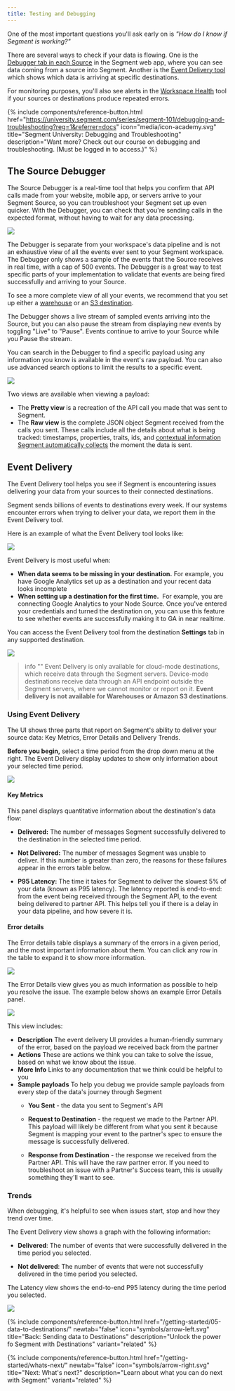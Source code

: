 ```yaml
---
title: Testing and Debugging
---
```


One of the most important questions you'll ask early on is _"How do I know if Segment is working?"_

There are several ways to check if your data is flowing. One is the [Debugger tab in each Source](/docs/connections/sources/debugger/) in the Segment web app, where you can see data coming from a source into Segment. Another is the [Event Delivery tool](/docs/connections/event-delivery/) which shows which data is arriving at specific destinations.

For monitoring purposes, you'll also see alerts in the [Workspace Health](/docs/segment-app/#health) tool if your sources or destinations produce repeated errors.

{% include components/reference-button.html href="https://university.segment.com/series/segment-101/debugging-and-troubleshooting?reg=1&referrer=docs" icon="media/icon-academy.svg" title="Segment University: Debugging and Troubleshooting" description="Want more? Check out our course on debugging and troubleshooting. (Must be logged in to access.)" %}


## The Source Debugger

<!-- Source: https://segment.com/docs/connections/sources/debugger/ -->

The Source Debugger is a real-time tool that helps you confirm that API calls made from your website, mobile app, or servers arrive to your Segment Source, so you can troubleshoot your Segment set up even quicker. With the Debugger, you can check that you're sending calls in the expected format, without having to wait for any data processing.

![](/docs/connections/sources/images/debugger_view.png)

The Debugger is separate from your workspace's data pipeline and is not an exhaustive view of all the events ever sent to your Segment workspace. The Debugger only shows a sample of the events that the Source receives in real time, with a cap of 500 events. The Debugger is a great way to test specific parts of your implementation to validate that events are being fired successfully and arriving to your Source.

To see a more complete view of all your events, we recommend that you set up either a [warehouse](/docs/connections/storage/warehouses/) or an [S3 destination](/docs/connections/storage/catalog/amazon-s3/).

The Debugger shows a live stream of sampled events arriving into the Source, but you can also pause the stream from displaying new events by toggling "Live" to "Pause". Events continue to arrive to your Source while you Pause the stream.

You can search in the Debugger to find a specific payload using any information you know is available in the event's raw payload. You can also use advanced search options to limit the results to a specific event.

![](/docs/connections/sources/images/debugger_search.png)

Two views are available when viewing a payload:

* The **Pretty view** is a recreation of the API call you made that was sent to Segment.
* The **Raw view** is the complete JSON object Segment received from the calls you sent. These calls include all the details about what is being tracked: timestamps, properties, traits, ids, and [contextual information Segment automatically collects](/docs/connections/spec/common/#context-fields-automatically-collected) the moment the data is sent.


## Event Delivery

<!--Source: https://segment.com/docs/connections/event-delivery/-->

The Event Delivery tool helps you see if Segment is encountering issues delivering your data from your sources to their connected destinations. 

Segment sends billions of events to destinations every week. If our systems encounter errors when trying to deliver your data, we report them in the Event Delivery tool.

Here is an example of what the Event Delivery tool looks like:

![](/docs/connections/images/edelivery_jXaoBuF6.png)


Event Delivery is most useful when: 

- **When data seems to be missing in your destination.**
  For example, you have Google Analytics set up as a destination and your recent data looks incomplete
- **When setting up a destination for the first time.** 
  For example, you are connecting Google Analytics to your Node Source. Once you've entered your credentials and turned the destination on, you can use this feature to see whether events are successfully making it to GA in near realtime. 

You can access the Event Delivery tool from the destination **Settings** tab in any supported destination.

![](/docs/connections/images/find-edelivery.png)

> info ""
> Event Delivery is only available for cloud-mode destinations, which receive data through the Segment servers. Device-mode destinations receive data through an API endpoint outside the Segment servers, where we cannot monitor or report on it. **Event delivery is not available for Warehouses or Amazon S3 destinations**.


### Using Event Delivery

The UI shows three parts that report on Segment's ability to deliver your source data: Key Metrics, Error Details and Delivery Trends.

**Before you begin,** select a time period from the drop down menu at the right. The Event Delivery display updates to show only information about your selected time period.

![](/docs/connections/images/edelivery_Qs4r85sc.png)

#### Key Metrics

This panel displays quantitative information about the destination's data flow:

- **Delivered:** The number of messages Segment successfully delivered to the destination in the selected time period.

- **Not Delivered:** The number of messages Segment was unable to deliver. If this number is greater than zero, the reasons for these failures appear in the errors table below. 

- **P95 Latency:** The time it takes for Segment to deliver the slowest 5% of your data (known as P95 latency). The latency reported is end-to-end: from the event being received through the Segment API, to the event being delivered to partner API. This helps tell you if there is a delay in your data pipeline, and how severe it is.

#### Error details

The Error details table displays a summary of the errors in a given period, and the most important information about them. You can click any row in the table to expand it to show more information. 

![](/docs/connections/images/edelivery_V6hldpCl.png)


The Error Details view gives you as much information as possible to help you resolve the issue. The example below shows an example Error Details panel. 

![](/docs/connections/images/edelivery_CgNb4wVN.png)

This view includes: 

- **Description**
  The event delivery UI provides a human-friendly summary of the error, based on the payload we received back from the partner
- **Actions**
  These are actions we think you can take to solve the issue, based on what we know about the issue. 
- **More Info**
  Links to any documentation that we think could be helpful to you 
- **Sample payloads**
  To help you debug we provide sample payloads from every step of the data's journey through Segment
  - **You Sent** - the data you sent to Segment's API

  - **Request to Destination** - the request we made to the Partner API. This payload will likely be different from what you sent it because Segment is mapping your event to the partner's spec to ensure the message is successfully delivered. 

  - **Response from Destination** - the response we received from the Partner API. This will have the raw partner error. If you need to troubleshoot an issue with a Partner's Success team, this is usually something they'll want to see. 

### Trends

When debugging, it's helpful to see when issues start, stop and how they trend over time. 

The Event Delivery view shows a graph with the following information:
- **Delivered**: The number of events that were successfully delivered in the time period you selected. 

- **Not delivered**: The number of events that were not successfully delivered in the time period you selected. 

The Latency view shows the end-to-end P95 latency during the time period you selected.

![](/docs/connections/images/edelivery_9FRFTAso.png)




<div class="double">
  {% include components/reference-button.html  href="/getting-started/05-data-to-destinations/" newtab="false" icon="symbols/arrow-left.svg" title="Back: Sending data to Destinations" description="Unlock the power fo Segment with Destinations" variant="related" %}

  {% include components/reference-button.html  href="/getting-started/whats-next/" newtab="false" icon="symbols/arrow-right.svg" title="Next: What's next?" description="Learn about what you can do next with Segment" variant="related" %}
</div>
